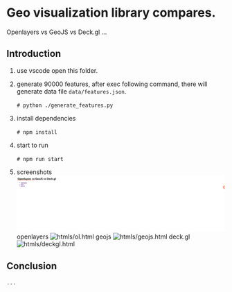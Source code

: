 # Geo visualization library compares.

  Openlayers vs GeoJS vs Deck.gl ...

## Introduction

1. use vscode open this folder.

2. generate 90000 features, after exec following command, there will generate data file `data/features.json`.

    `# python ./generate_features.py`

3. install dependencies

    `# npm install`

4. start to run

    `# npm run start`

5. screenshots
![index.html](images/index.jpg)
openlayers
![htmls/ol.html](images/ol.gif)
geojs
![htmls/geojs.html](images/geojs.gif)
deck.gl
![htmls/deckgl.html](images/deckgl.gif)

## Conclusion

    ...
